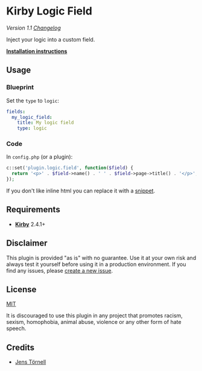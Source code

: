 # Kirby Logic Field

*Version 1.1 [Changelog](docs/changelog.md)*

Inject your logic into a custom field.

**[Installation instructions](docs/install.md)**

## Usage

### Blueprint

Set the `type` to `logic`:

```yaml
fields:
  my_logic_field:
    title: My logic field
    type: logic
```

### Code

In `config.php` (or a plugin):

```php
c::set('plugin.logic.field', function($field) {
  return '<p>' . $field->name() . ' ' . $field->page->title() . '</p>';
});
```

If you don't like inline html you can replace it with a [snippet](https://getkirby.com/docs/templates/snippets).

## Requirements

- [**Kirby**](https://getkirby.com/) 2.4.1+

## Disclaimer

This plugin is provided "as is" with no guarantee. Use it at your own risk and always test it yourself before using it in a production environment. If you find any issues, please [create a new issue](https://github.com/jenstornell/plugin-name/issues/new).

## License

[MIT](https://opensource.org/licenses/MIT)

It is discouraged to use this plugin in any project that promotes racism, sexism, homophobia, animal abuse, violence or any other form of hate speech.

## Credits

- [Jens Törnell](https://github.com/jenstornell)
